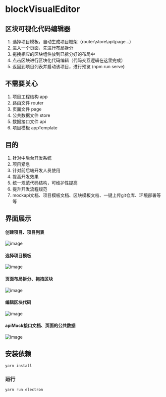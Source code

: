 # blockVisualEditor

## 区块可视化代码编辑器
1. 选择项目模板，自动生成项目框架（router\store\api\page...）
2. 进入一个页面，先进行布局拆分
3. 拖拽相应的区块组件放到已拆分好的布局中
4. 点击区块进行区块化代码编辑（代码交互逻辑在这里完成）
5. 返回到项目列表并启动该项目，进行预览 (npm run serve)

## 不需要关心
1. 项目工程结构 app
2. 路由文件 router
3. 页面文件 page
4. 公共数据文件 store
5. 数据接口文件 api
6. 项目模板 appTemplate

## 目的
1. 针对中后台开发系统
2. 项目紧急
3. 针对前后端开发人员使用
4. 提高开发效果
5. 统一规范代码结构，可维护性提高
6. 提升开发流程规范
7. mockapi文档、项目模板文档、区块模板文档、一键上传git仓库、环境部署等等

## 界面展示

#### 创建项目、项目列表
![image](https://raw.githubusercontent.com/sww1230/blockVisualEditor/master/pic/a.png)

#### 选择项目模板
![image](https://raw.githubusercontent.com/sww1230/blockVisualEditor/master/pic/b.png)

#### 页面布局拆分、拖拽区块
![image](https://raw.githubusercontent.com/sww1230/blockVisualEditor/master/pic/c.png)

#### 编辑区块代码
![image](https://raw.githubusercontent.com/sww1230/blockVisualEditor/master/pic/d.png)

#### apiMock接口文档、页面的公共数据
![image](https://raw.githubusercontent.com/sww1230/blockVisualEditor/master/pic/e.png)

## 安装依赖
```
yarn install
```

### 运行
```
yarn run electron
```
